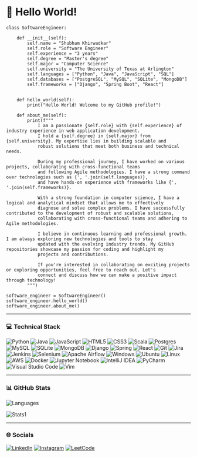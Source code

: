 # 💫 Hello World!

    class SoftwareEngineer:
    
        def __init__(self):
            self.name = "Shubham Khirwadkar"
            self.role = "Software Engineer"
            self.experience = "3 years"
            self.degree = "Master's degree"
            self.major = "Computer Science"
            self.university = "The University of Texas at Arlington"
            self.languages = ["Python", "Java", "JavaScript", "SQL"]
            self.databases = ["PostgreSQL", "MySQL", "SQLite", "MongoDB"]
            self.frameworks = ["Django", "Spring Boot", "React"]
    
    
        def hello_world(self):
            print("Hello World! Welcome to my GitHub profile!")
    
        def about_me(self):
            print(f""" 
                I am a passionate {self.role} with {self.experience} of industry experience in web application development. 
                I hold a {self.degree} in {self.major} from {self.university}. My expertise lies in building scalable and 
                robust solutions that meet both business and technical needs.
    
                During my professional journey, I have worked on various projects, collaborating with cross-functional teams 
                and following Agile methodologies. I have a strong command over technologies such as {', '.join(self.languages)}, 
                and have hands-on experience with frameworks like {', '.join(self.frameworks)}.
    
                With a strong foundation in computer science, I have a logical and analytical mindset that allows me to effectively 
                diagnose and solve complex problems. I have successfully contributed to the development of robust and scalable solutions,
                collaborating with cross-functional teams and adhering to Agile methodologies.
    
                I believe in continuous learning and professional growth. I am always exploring new technologies and tools to stay 
                updated with the evolving industry trends. My GitHub repositories showcase my passion for coding and highlight my 
                projects and contributions.
    
                If you're interested in collaborating on exciting projects or exploring opportunities, feel free to reach out. Let's 
                connect and discuss how we can make a positive impact through technology!
            """)
    
    software_engineer = SoftwareEngineer()
    software_engineer.hello_world()
    software_engineer.about_me()

---------------------------------------------------------------------------------------------------------------------------------------

### 💻 Technical Stack

![Python](https://img.shields.io/badge/python-3670A0?style=for-the-badge&logo=python&logoColor=ffdd54)
![Java](https://img.shields.io/badge/java-%23ED8B00.svg?style=for-the-badge&logo=openjdk&logoColor=white)
![JavaScript](https://img.shields.io/badge/javascript-%23323330.svg?style=for-the-badge&logo=javascript&logoColor=%23F7DF1E)
![HTML5](https://img.shields.io/badge/html5-%23E34F26.svg?style=for-the-badge&logo=html5&logoColor=white)
![CSS3](https://img.shields.io/badge/css3-%231572B6.svg?style=for-the-badge&logo=css3&logoColor=white)
![Scala](https://img.shields.io/badge/scala-%23DC322F.svg?style=for-the-badge&logo=scala&logoColor=white)
![Postgres](https://img.shields.io/badge/postgres-%23316192.svg?style=for-the-badge&logo=postgresql&logoColor=white)
![MySQL](https://img.shields.io/badge/mysql-%2300f.svg?style=for-the-badge&logo=mysql&logoColor=white)
![SQLite](https://img.shields.io/badge/sqlite-%2307405e.svg?style=for-the-badge&logo=sqlite&logoColor=white)
![MongoDB](https://img.shields.io/badge/MongoDB-%234ea94b.svg?style=for-the-badge&logo=mongodb&logoColor=white)
![Django](https://img.shields.io/badge/django-%23092E20.svg?style=for-the-badge&logo=django&logoColor=white)
![Spring](https://img.shields.io/badge/spring-%236DB33F.svg?style=for-the-badge&logo=spring&logoColor=white)
![React](https://img.shields.io/badge/react-%2320232a.svg?style=for-the-badge&logo=react&logoColor=%2361DAFB)
![Git](https://img.shields.io/badge/git-%23F05033.svg?style=for-the-badge&logo=git&logoColor=white)
![Jira](https://img.shields.io/badge/jira-%230A0FFF.svg?style=for-the-badge&logo=jira&logoColor=white)
![Jenkins](https://img.shields.io/badge/jenkins-%232C5263.svg?style=for-the-badge&logo=jenkins&logoColor=white)
![Selenium](https://img.shields.io/badge/-selenium-%43B02A?style=for-the-badge&logo=selenium&logoColor=white)
![Apache Airflow](https://img.shields.io/badge/Apache%20Airflow-017CEE?style=for-the-badge&logo=Apache%20Airflow&logoColor=white)
![Windows](https://img.shields.io/badge/Windows-0078D6?style=for-the-badge&logo=windows&logoColor=white)
![Ubuntu](https://img.shields.io/badge/Ubuntu-E95420?style=for-the-badge&logo=ubuntu&logoColor=white)
![Linux](https://img.shields.io/badge/Linux-FCC624?style=for-the-badge&logo=linux&logoColor=black)
![AWS](https://img.shields.io/badge/AWS-%23FF9900.svg?style=for-the-badge&logo=amazon-aws&logoColor=white)
![Docker](https://img.shields.io/badge/docker-%230db7ed.svg?style=for-the-badge&logo=docker&logoColor=white)
![Jupyter Notebook](https://img.shields.io/badge/jupyter-%23FA0F00.svg?style=for-the-badge&logo=jupyter&logoColor=white)
![IntelliJ IDEA](https://img.shields.io/badge/IntelliJIDEA-000000.svg?style=for-the-badge&logo=intellij-idea&logoColor=white)
![PyCharm](https://img.shields.io/badge/pycharm-143?style=for-the-badge&logo=pycharm&logoColor=black&color=black&labelColor=green)
![Visual Studio Code](https://img.shields.io/badge/Visual%20Studio%20Code-0078d7.svg?style=for-the-badge&logo=visual-studio-code&logoColor=white)
![Vim](https://img.shields.io/badge/VIM-%2311AB00.svg?style=for-the-badge&logo=vim&logoColor=white)


------------------------------------------------------------------------------------------------------------------------------------------
### 📊 GitHub Stats

![Languages](https://github-readme-stats.vercel.app/api/top-langs/?username=khirwadkarshubham25&theme=gruvbox)

![Stats1](https://github-readme-stats-git-masterrstaa-rickstaa.vercel.app/api?username=khirwadkarshubham25&theme=gruvbox)

------------------------------------------------------------------------------------------------------------------------------------------
### 🌐 Socials

[![LinkedIn](https://img.shields.io/badge/LinkedIn-0077B5?style=for-the-badge&logo=linkedin&logoColor=white)](https://www.linkedin.com/in/sk-b62963111/)
[![Instagram](https://img.shields.io/badge/Instagram-E4405F?style=for-the-badge&logo=instagram&logoColor=white)](https://www.instagram.com/shubham0925/)
[![LeetCode](https://img.shields.io/badge/-LeetCode-FFA116?style=for-the-badge&logo=LeetCode&logoColor=black)](https://leetcode.com/shubham0925/)
